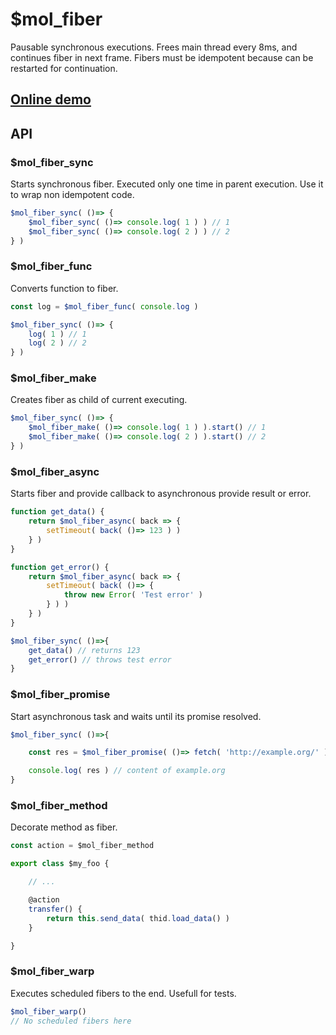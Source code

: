 # $mol_fiber

Pausable synchronous executions. Frees main thread every 8ms, and continues fiber in next frame. Fibers must be idempotent because can be restarted for continuation.

## [Online demo](http://eigenmethod.github.io/mol/fiber/)

## API

### $mol_fiber_sync

Starts synchronous fiber. Executed only one time in parent execution. Use it to wrap non idempotent code.

```typescript
$mol_fiber_sync( ()=> {
	$mol_fiber_sync( ()=> console.log( 1 ) ) // 1
	$mol_fiber_sync( ()=> console.log( 2 ) ) // 2
} )
```

### $mol_fiber_func

Converts function to fiber.

```typescript
const log = $mol_fiber_func( console.log )

$mol_fiber_sync( ()=> {
	log( 1 ) // 1
	log( 2 ) // 2
} )
```

### $mol_fiber_make

Creates fiber as child of current executing.

```typescript
$mol_fiber_sync( ()=> {
	$mol_fiber_make( ()=> console.log( 1 ) ).start() // 1
	$mol_fiber_make( ()=> console.log( 2 ) ).start() // 2
} )
```

### $mol_fiber_async

Starts fiber and provide callback to asynchronous provide result or error.

```typescript
function get_data() {
	return $mol_fiber_async( back => {
		setTimeout( back( ()=> 123 ) )
	} )
}

function get_error() {
	return $mol_fiber_async( back => {
		setTimeout( back( ()=> {
			throw new Error( 'Test error' )
		} ) )
	} )
}

$mol_fiber_sync( ()=>{
	get_data() // returns 123
	get_error() // throws test error
}
```

### $mol_fiber_promise

Start asynchronous task and waits until its promise resolved.

```typescript
$mol_fiber_sync( ()=>{

	const res = $mol_fiber_promise( ()=> fetch( 'http://example.org/' ) )

	console.log( res ) // content of example.org
}
```

### $mol_fiber_method

Decorate method as fiber.

```typescript
const action = $mol_fiber_method

export class $my_foo {

	// ...

	@action
	transfer() {
		return this.send_data( thid.load_data() )
	}

}
```

### $mol_fiber_warp

Executes scheduled fibers to the end. Usefull for tests.

```typescript
$mol_fiber_warp()
// No scheduled fibers here
```

